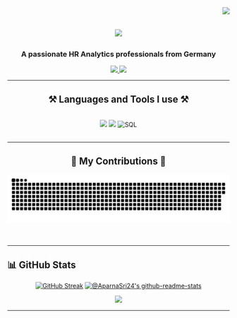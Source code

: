 <img align="right" src="https://visitor-badge.laobi.icu/badge?page_id=AparnaSri24.AparnaSri24" />

<h1 align="center">
    <img src="https://readme-typing-svg.herokuapp.com/?font=Righteous&size=35&center=true&vCenter=true&width=500&height=70&duration=4000&lines=Hi+There!+👋;+I'm+Aparna+Srivastava!;"/>
</h1>
<h3 align="center">A passionate HR Analytics professionals from Germany </h3>

</div>
 
<div align="center"> 
  <a href="mailto:aparna.srivastava.hr@gmail.com">
    <img src="https://img.shields.io/badge/Gmail-333333?style=for-the-badge&logo=gmail&logoColor=red" />
  </a>
  <a href="https://www.linkedin.com/in/aparna--srivastava/" >
    <img src="https://img.shields.io/badge/LinkedIn-0077B5?style=for-the-badge&logo=linkedin&logoColor=white" />
  </a>
  <a href="https://github.com/AparnaSri24">
  </a>
</div>


 <hr/>
 
<h2 align="center">⚒️ Languages and Tools I use ⚒️</h2>
<br/>
<div align="center">
    <img src="https://skillicons.dev/icons?i=react,html,github" />
    <img src="https://skillicons.dev/icons?i=python"/>
    <img src="https://skillicons.dev/icons?i=mysql" alt="SQL" />
<br>
</div>

<br/>
<hr/>


<!--

**AparnaSri24/AparnaSri24** is a ✨ _special_ ✨ repository because its `README.md` (this file) appears on your GitHub profile.

Here are some ideas to get you started:

- 🔭 I’m currently working on ...
- 🌱 I’m currently learning ...
- 👯 I’m looking to collaborate on ...
- 🤔 I’m looking for help with ...
- 💬 Ask me about ...
- 📫 How to reach me: ...
- 😄 Pronouns: ...
- ⚡ Fun fact: ...
-->

<div align="center">
  <h2>🐍 My Contributions 🐍</h2>
<img alt='contribution' src="https://raw.githubusercontent.com/AparnaSri24/AparnaSri24/00ccd46ecb6f4aa074c18d933c742bc47db60869/contributions.svg"></img>
  <br/><br/><br/>
</div>

<hr/>

## 📊 GitHub Stats
<div align=center>
<a href="https://git.io/streak-stats"><img src="https://streak-stats.demolab.com?user=AparnaSri24&theme=neon&hide_border=true" alt="GitHub Streak" /></a>
  <a href="https://github.com/AparnaSri24?tab=repositories"><img src="https://github-readme-stats-one-bice.vercel.app/api?username=AparnaSri24&theme=radical&show_icons=true&count_private=true&hide_border=true&role=OWNER,ORGANIZATION_MEMBER,COLLABORATOR"  width="48%" alt="@AparnaSri24's github-readme-stats"/></a>
</div>

<p align="center">
<p align="center">
<img src="https://github-readme-stats.vercel.app/api/top-langs/?username=AparnaSri24&theme=radical&layout=donut"/> 
</p>
</p>

<hr/>
